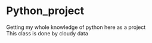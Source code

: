 # Python_project
Getting my whole knowledge of python here as a project
<br>
This class is done by cloudy data
